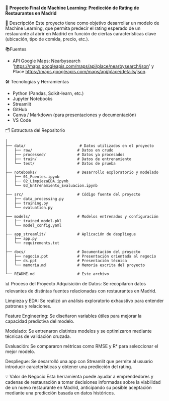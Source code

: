 🧠 **Proyecto Final de Machine Learning: Predicción de Rating de Restaurantes en Madrid**

📌 Descripción
Este proyecto tiene como objetivo desarrollar un modelo de Machine Learning, que permita predecir el rating esperado de un restaurante al abrir en Madrid en función de ciertas características clave (ubicación, tipo de comida, precio, etc.).

📚Fuentes
- API Google Maps: Nearbysearch 'https://maps.googleapis.com/maps/api/place/nearbysearch/json' y Place https://maps.googleapis.com/maps/api/place/details/json.


🛠️ Tecnologías y Herramientas
  - Python (Pandas, Scikit-learn, etc.)
  - Jupyter Notebooks
  - Streamlit
  - GitHub
  - Canva / Markdown (para presentaciones y documentación)
  - VS Code

🗂️ Estructura del Repositorio
```
│
├── data/                        # Datos utilizados en el proyecto
│   ├── raw/                    # Datos en crudo
│   ├── processed/              # Datos ya procesados
│   ├── train/                  # Datos de entrenamiento
│   └── test/                   # Datos de prueba
│
├── notebooks/                  # Desarrollo exploratorio y modelado
│   ├── 01_Fuentes.ipynb
│   ├── 02_LimpiezaEDA.ipynb
│   └── 03_Entrenamiento_Evaluacion.ipynb
│
├── src/                        # Código fuente del proyecto
│   ├── data_processing.py
│   ├── training.py
│   └── evaluation.py
│
├── models/                     # Modelos entrenados y configuración
│   ├── trained_model.pkl
│   └── model_config.yaml
│
├── app_streamlit/              # Aplicación de despliegue
│   ├── app.py
│   └── requirements.txt
│
├── docs/                       # Documentación del proyecto
│   ├── negocio.ppt             # Presentación orientada al negocio
│   ├── ds.ppt                  # Presentación técnica
│   └── memoria.md              # Memoria escrita del proyecto
│
└── README.md                   # Este archivo
```
📊 Proceso del Proyecto
Adquisición de Datos: Se recopilaron datos relevantes de distintas fuentes relacionadas con restaurantes en Madrid.

Limpieza y EDA: Se realizó un análisis exploratorio exhaustivo para entender patrones y relaciones.

Feature Engineering: Se diseñaron variables útiles para mejorar la capacidad predictiva del modelo.

Modelado: Se entrenaron distintos modelos y se optimizaron mediante técnicas de validación cruzada.

Evaluación: Se compararon métricas como RMSE y R² para seleccionar el mejor modelo.

Despliegue: Se desarrolló una app con Streamlit que permite al usuario introducir características y obtener una predicción del rating.

💡 Valor de Negocio
Esta herramienta puede ayudar a emprendedores y cadenas de restauración a tomar decisiones informadas sobre la viabilidad de un nuevo restaurante en Madrid, anticipando su posible aceptación mediante una predicción basada en datos históricos.
